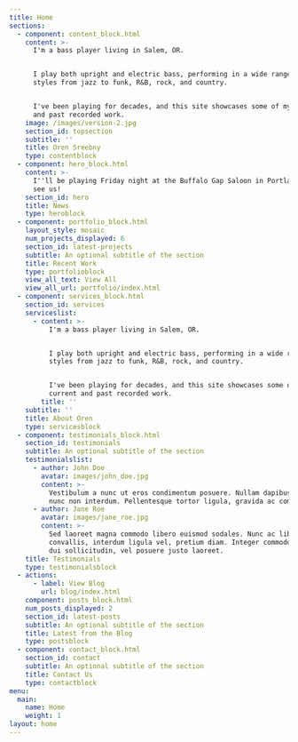 ```yaml
---
title: Home
sections:
  - component: content_block.html
    content: >-
      I'm a bass player living in Salem, OR. 


      I play both upright and electric bass, performing in a wide range of
      styles from jazz to funk, R&B, rock, and country.


      I've been playing for decades, and this site showcases some of my current
      and past recorded work.
    image: /images/version-2.jpg
    section_id: topsection
    subtitle: ''
    title: Oren Sreebny
    type: contentblock
  - component: hero_block.html
    content: >-
      I''ll be playing Friday night at the Buffalo Gap Saloon in Portland. Come
      see us!
    section_id: hero
    title: News
    type: heroblock
  - component: portfolio_block.html
    layout_style: mosaic
    num_projects_displayed: 6
    section_id: latest-projects
    subtitle: An optional subtitle of the section
    title: Recent Work
    type: portfolioblock
    view_all_text: View All
    view_all_url: portfolio/index.html
  - component: services_block.html
    section_id: services
    serviceslist:
      - content: >-
          I'm a bass player living in Salem, OR. 


          I play both upright and electric bass, performing in a wide range of
          styles from jazz to funk, R&B, rock, and country.


          I've been playing for decades, and this site showcases some of my
          current and past recorded work.
        title: ''
    subtitle: ''
    title: About Oren
    type: servicesblock
  - component: testimonials_block.html
    section_id: testimonials
    subtitle: An optional subtitle of the section
    testimonialslist:
      - author: John Doe
        avatar: images/john_doe.jpg
        content: >-
          Vestibulum a nunc ut eros condimentum posuere. Nullam dapibus quis
          nunc non interdum. Pellentesque tortor ligula, gravida ac commodo eu.
      - author: Jane Roe
        avatar: images/jane_roe.jpg
        content: >-
          Sed laoreet magna commodo libero euismod sodales. Nunc ac libero
          convallis, interdum ligula vel, pretium diam. Integer commodo sem at
          dui sollicitudin, vel posuere justo laoreet.
    title: Testimonials
    type: testimonialsblock
  - actions:
      - label: View Blog
        url: blog/index.html
    component: posts_block.html
    num_posts_displayed: 2
    section_id: latest-posts
    subtitle: An optional subtitle of the section
    title: Latest from the Blog
    type: postsblock
  - component: contact_block.html
    section_id: contact
    subtitle: An optional subtitle of the section
    title: Contact Us
    type: contactblock
menu:
  main:
    name: Home
    weight: 1
layout: home
---
```


